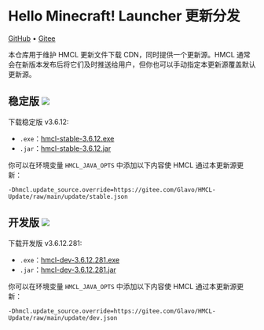 # Hello Minecraft! Launcher 更新分发

[GitHub](https://github.com/HMCL-dev/HMCL-Update) • [Gitee](https://gitee.com/Glavo/HMCL-Update)

本仓库用于维护 HMCL 更新文件下载 CDN，同时提供一个更新源。HMCL 通常会在新版本发布后将它们及时推送给用户，但你也可以手动指定本更新源覆盖默认更新源。


## 稳定版 [![](https://img.shields.io/maven-central/v/org.glavo.hmcl/hmcl-stable?label=稳定版)](https://search.maven.org/artifact/org.glavo.hmcl/hmcl-stable/3.6.12/pom)

下载稳定版 v3.6.12:

* `.exe`：[hmcl-stable-3.6.12.exe](https://mirrors.cloud.tencent.com/nexus/repository/maven-public/org/glavo/hmcl/hmcl-stable/3.6.12/hmcl-stable-3.6.12.exe)
* `.jar`：[hmcl-stable-3.6.12.jar](https://mirrors.cloud.tencent.com/nexus/repository/maven-public/org/glavo/hmcl/hmcl-stable/3.6.12/hmcl-stable-3.6.12.jar)

你可以在环境变量 `HMCL_JAVA_OPTS` 中添加以下内容使 HMCL 通过本更新源更新：

```
-Dhmcl.update_source.override=https://gitee.com/Glavo/HMCL-Update/raw/main/update/stable.json
```

## 开发版 [![](https://img.shields.io/maven-central/v/org.glavo.hmcl/hmcl-dev?label=开发版)](https://search.maven.org/artifact/org.glavo.hmcl/hmcl-dev/3.6.12.281/pom)

下载开发版 v3.6.12.281:

* `.exe`：[hmcl-dev-3.6.12.281.exe](https://mirrors.cloud.tencent.com/nexus/repository/maven-public/org/glavo/hmcl/hmcl-dev/3.6.12.281/hmcl-dev-3.6.12.281.exe)
* `.jar`：[hmcl-dev-3.6.12.281.jar](https://mirrors.cloud.tencent.com/nexus/repository/maven-public/org/glavo/hmcl/hmcl-dev/3.6.12.281/hmcl-dev-3.6.12.281.jar)

你可以在环境变量 `HMCL_JAVA_OPTS` 中添加以下内容使 HMCL 通过本更新源更新：

```
-Dhmcl.update_source.override=https://gitee.com/Glavo/HMCL-Update/raw/main/update/dev.json
```

